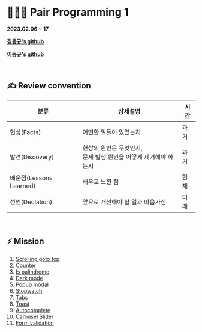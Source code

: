 # **🧑‍🤝‍🧑 Pair Programming 1**

**2023.02.06 ~ 17**

**[김동규's github](https://github.com/5kdk)**

**[이동규's github](https://github.com/tenenger7125)**

<br>

## **✍️ Review convention**

| 분류                    | 상세설명                                                           | 시간 |
| ----------------------- | ------------------------------------------------------------------ | ---- |
| 현상(Facts)             | 어떤한 일들이 있었는지                                             | 과거 |
| 발견(Discovery)         | 현상의 원인은 무엇인지,<br>문제 발생 원인을 어떻게 제거해야 하는지 | 과거 |
| 배운점(Lessons Learned) | 배우고 느낀 점                                                     | 현재 |
| 선언(Declation)         | 앞으로 개선해야 할 일과 마음가짐                                   | 미래 |

<br>

## **⚡ Mission**

1. [Scrolling goto top](./01.%20Scrolling%20goto%20top.md)
2. [Counter](./02.%20Counter.md)
3. [Is palindrome](./03.%20Is%20palindrome.md)
4. [Dark mode](./04.%20Dark%20mode.md)
5. [Popup modal](./05.%20Popup%20modal.md)
6. [Stopwatch](./06.%20Stopwatch.md)
7. [Tabs](./07.%20Tabs.md)
8. [Toast](./08.%20Toast.md)
9. [Autocomplete](./09.%20Autocomplete.md)
10. [Carousel Slider](./10.%20Carousel%20Slider.md)
11. [Form validation](./11.%20Form%20validation.md)
